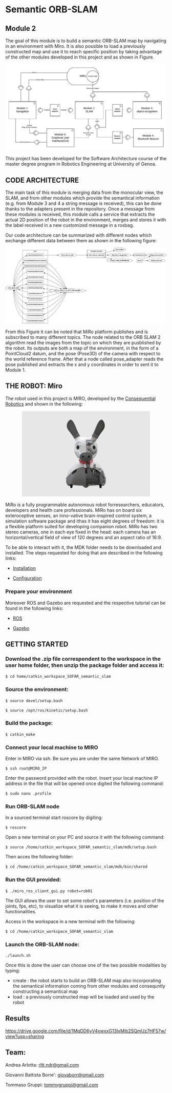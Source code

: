 # Semantic ORB-SLAM

## Module 2
The goal of this module is to build a semantic ORB-SLAM map by navigating in an environment with Miro. It is also possible to load a previously constructed map and use it to reach specific position by taking advantage of the other modules developed in this project and as shown in Figure.

<p align="center">
 <img src="Images/SOFAR(1).pdf"/>
</p>

This project has been developed for the Software Architecture course of the master degree program in Robotics Engineering at University of Genoa.

## CODE ARCHITECTURE

The main task of this module is merging data from the monocular view, the SLAM, and from other modules which provide the semantical information (e.g. from Module 3 and 4 a string message is received), this can be done thanks to the adapters present in the repository.
Once a message from these modules is received, this module calls a service that extracts the actual 2D position of the robot in the environment, merges and stores it with the label received in a new customized message in a rosbag.

Our code architecture can be summarized with different nodes which exchange different data between them as shown in the following figure:

<p align="center">
 <img src="Images/rosgraph.png"/>
</p>

From this Figure it can be noted that MiRo platform publishes and is subscribed to many different topics. The node related to the  ORB SLAM 2 algorithm read the images from the topic on which they are pusblished by the robot. Its outputs are both a map of the environment, in the form of a PointCloud2 datum, and the pose (Pose3D) of the camera with respect to the world reference frame. After that a node called pose_adapter reads the pose published and extracts the x and y coordinates in order to sent it to Module 1.

## THE ROBOT: Miro

The robot used in this project is MIRO, developed by the [Consequential Robotics](http://consequentialrobotics.com/) and shown in the following:

<p align="center">
 <img src="Images/Miro.jpg" width="400"/>
</p>

MiRo is  a  fully  programmable  autonomous  robot  forresearchers, educators, developers and health care professionals. MiRo  has  on  board  six  exteroceptive  senses,  an  inno-vative  brain-inspired  control  system,  a  simulation  software  package  and  ithas it has eight degrees of freedom: it is a flexible platform suited for developing companion robot. MiRo  has  two  stereo  cameras,  one  in  each  eye fixed in the head: each camera has an horizontal/vertical field of view of 120 degrees and an aspect ratio of 16:9.

To be able to interact with it, the MDK folder needs to be downloaded and installed. The steps requested for doing that are described in the following links:
 - [Installation](http://labs.consequentialrobotics.com/miro-e/docs/index.php?page=Developer_Install_Steps_Install_MDK)

 - [Configuration](http://labs.consequentialrobotics.com/miro-e/docs/index.php?page=Developer_Install_Steps_Configure_MDK_Configure_Network)

### Prepare your environment
Moreover ROS and Gazebo are requested and the respective tutorial can be found in the following links:

 - [ROS](http://labs.consequentialrobotics.com/miro-e/docs/index.php?page=Developer_Install_Steps_Install_ROS)

 - [Gazebo](http://labs.consequentialrobotics.com/miro-e/docs/index.php?page=Developer_Install_Steps_Install_Gazebo)

## GETTING STARTED
### Download the .zip file correspondent to the workspace in the user home folder, then unzip the package folder and access it:
```
$ cd home/catkin_workspace_SOFAR_semantic_slam
```

### Source the environment:
```
$ source devel/setup.bash
```

```
$ source /opt/ros/kinetic/setup.bash
```

### Build the package:
```
$ catkin_make
```

### Connect your local machine to MIRO

Enter in MIRO via ssh.
Be sure you are under the same Network of MIRO.
```
$ ssh root@MIRO_IP
```

Enter the password provided with the robot.
Insert your local machine IP address in the file that will be opened once digited the following command:
```
$ sudo nano .profile
```

### Run ORB-SLAM node

In a sourced terminal start roscore by digiting:
```
$ roscore
```

Open a new terminal on your PC and source it with the following command:
```
$ source /home/catkin_workspace_SOFAR_semantic_slam/mdk/setup.bash
```

Then acces the following folder:
```
$ cd /home/catkin_workspace_SOFAR_semantic_slam/mdk/bin/shared
```

### Run the GUI provided:
```
$ ./miro_ros_client_gui.py robot=rob01
```

The GUI allows the user to set some robot's parameters (i.e. position of the joints, fps, etc), to visualize what it is seeing, to make it moves and other functionalities.

Access in the workspace in a new terminal with the following:
```
$ cd /home/catkin_workspace_SOFAR_semantic_slam
```

### Launch the ORB-SLAM node:
```
./launch.sh
```

Once this is done the user can choose one of the two possible modalities by typing:
 - create : the robot starts to build an ORB-SLAM map also incorporating the semantical information coming from other modules and consequntly constructing a semantical map
 - load : a previously constructed map will be loaded and used by the robot

## Results

https://drive.google.com/file/d/1MqDD6yV4xwxxG13IxMib2SQmUz7HF57w/view?usp=sharing

## Team:

Andrea Arlotta:  rltt.ndr@gmail.com

Giovanni Battista Borre':  giovaborr@gmail.com

Tommaso Gruppi:  tommygruppi@gmail.com
